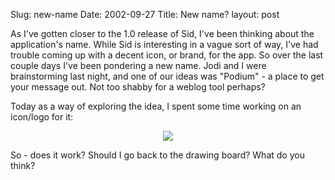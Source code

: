 Slug: new-name
Date: 2002-09-27
Title: New name?
layout: post

As I&#39;ve gotten closer to the 1.0 release of Sid, I&#39;ve been thinking about the application&#39;s name. While Sid is interesting in a vague sort of way, I&#39;ve had trouble coming up with a decent icon, or brand, for the app. So over the last couple days I&#39;ve been pondering a new name. Jodi and I were brainstorming last night, and one of our ideas was &quot;Podium&quot; - a place to get your message out. Not too shabby for a weblog tool perhaps?

Today as a way of exploring the idea, I spent some time working on an icon/logo for it:

<div align="center"><img src="http://media.redmonk.net/images/podiumLogo.gif" /></div>

So - does it work? Should I go back to the drawing board? What do you think?
